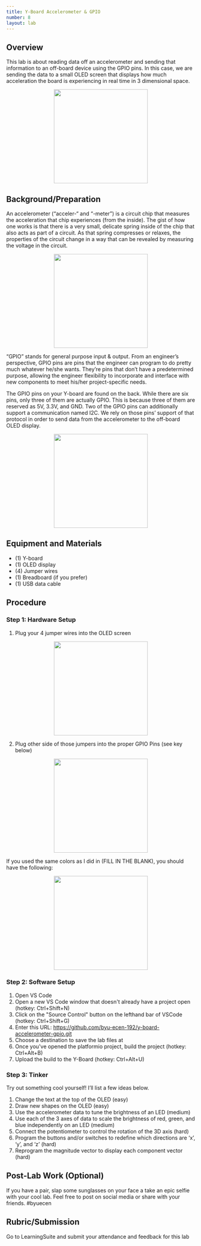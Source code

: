 ```yaml
---
title: Y-Board Accelerometer & GPIO
number: 8
layout: lab
---
```



## Overview
This lab is about reading data off an accelerometer and sending that information to an off-board device using the GPIO pins. In this case, we are sending the data to a small OLED screen that displays how much acceleration the board is experiencing in real time in 3 dimensional space.

<!-- Put "oled_accel.jpg" here -->
<p align = "center">
<img src="{% link /assets/accel_gpio/oled_accel.jpg %}" width="250"/>
</p>

## Background/Preparation
An accelerometer (“acceler-“ and “-meter”) is a circuit chip that measures the acceleration that chip experiences (from the inside). The gist of how one works is that there is a very small, delicate spring inside of the chip that also acts as part of a circuit. As that spring compresses or relaxes, the properties of the circuit change in a way that can be revealed by measuring the voltage in the circuit.

<!-- Put "accel_mems.png" alongside "accel_chip.png" here -->
<p align = "center">
<img src="{% link /assets/accel_gpio/accel_mems.png %}" width="250"/>
</p>

“GPIO” stands for general purpose input & output. From an engineer’s perspective, GPIO pins are pins that the engineer can program to do pretty much whatever he/she wants. They’re pins that don’t have a predetermined purpose, allowing the engineer flexibility to incorporate and interface with new components to meet his/her project-specific needs.

The GPIO pins on your Y-board are found on the back. While there are six pins, only three of them are actually GPIO. This is because three of them are reserved as 5V, 3.3V, and GND. Two of the GPIO pins can additionally support a communication named I2C. We rely on those pins’ support of that protocol in order to send data from the accelerometer to the off-board OLED display.

<!-- Put "gpio.png" here -->
<p align = "center">
<img src="{% link /assets/accel_gpio/gpio.png %}" width="250"/>
</p>

## Equipment and Materials
- (1) Y-board
- (1) OLED display
- (4) Jumper wires
- (1) Breadboard (if you prefer)
- (1) USB data cable

## Procedure
### Step 1: Hardware Setup
1.	Plug your 4 jumper wires into the OLED screen
<!-- Put "oled.jpg" and "oled_i2c.jpg" here -->
<p align = "center">
<img src="{% link /assets/accel_gpio/oled_i2c.jpg %}" width="250"/>
</p>
 
2.	Plug other side of those jumpers into the proper GPIO Pins (see key below)
<!-- Put "i2c_label.png" here -->
<p align = "center">
<img src="{% link /assets/accel_gpio/i2c_label.png %}" width="250"/>
</p>
If you used the same colors as I did in (FILL IN THE BLANK), you should have the following:
<!-- Put "i2c_connection.jpg" here -->
<p align = "center">
<img src="{% link /assets/accel_gpio/i2c_connection.jpg %}" width="250"/>
</p>

### Step 2: Software Setup
1. Open VS Code
2. Open a new VS Code window that doesn't already have a project open (hotkey: Ctrl+Shift+N)
3. Click on the "Source Control" button on the lefthand bar of VSCode (hotkey: Ctrl+Shift+G)
4. Enter this URL: https://github.com/byu-ecen-192/y-board-accelerometer-gpio.git
5. Choose a destination to save the lab files at
6. Once you've opened the platformio project, build the project (hotkey: Ctrl+Alt+B)
7. Upload the build to the Y-Board (hotkey: Ctrl+Alt+U)
 
### Step 3: Tinker
Try out something cool yourself! I’ll list a few ideas below.
1.	Change the text at the top of the OLED (easy)
2.	Draw new shapes on the OLED (easy)
3.	Use the accelerometer data to tune the brightness of an LED (medium)
4.	Use each of the 3 axes of data to scale the brightness of red, green, and blue independently on an LED (medium)
5.	Connect the potentiometer to control the rotation of the 3D axis (hard)
6.	Program the buttons and/or switches to redefine which directions are ‘x’, ‘y’, and ‘z’ (hard)
7.	Reprogram the magnitude vector to display each component vector (hard)

## Post-Lab Work (Optional)
If you have a pair, slap some sunglasses on your face a take an epic selfie with your cool lab. Feel free to post on social media or share with your friends. #byuecen

## Rubric/Submission
Go to LearningSuite and submit your attendance and feedback for this lab
